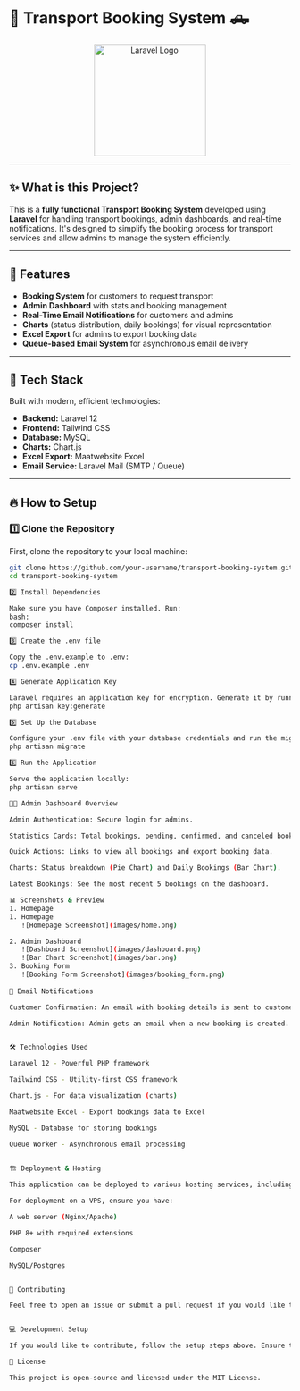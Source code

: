 # 🚚 **Transport Booking System** 🛻

<p align="center">
  <img src="https://raw.githubusercontent.com/laravel/art/master/logo-lockup/5%20SVG/2%20CMYK/1%20Full%20Color/laravel-logolockup-cmyk-red.svg" width="200" alt="Laravel Logo">
</p>

---

## ✨ **What is this Project?**

This is a **fully functional Transport Booking System** developed using **Laravel** for handling transport bookings, admin dashboards, and real-time notifications. It's designed to simplify the booking process for transport services and allow admins to manage the system efficiently.

---

## 📸 **Features**

- **Booking System** for customers to request transport
- **Admin Dashboard** with stats and booking management
- **Real-Time Email Notifications** for customers and admins
- **Charts** (status distribution, daily bookings) for visual representation
- **Excel Export** for admins to export booking data
- **Queue-based Email System** for asynchronous email delivery

---

## 🚀 **Tech Stack**
Built with modern, efficient technologies:

- **Backend:** Laravel 12
- **Frontend:** Tailwind CSS
- **Database:** MySQL
- **Charts:** Chart.js
- **Excel Export:** Maatwebsite Excel
- **Email Service:** Laravel Mail (SMTP / Queue)

---

## 🔥 **How to Setup**

### 1️⃣ **Clone the Repository**

First, clone the repository to your local machine:

```bash
git clone https://github.com/your-username/transport-booking-system.git
cd transport-booking-system

2️⃣ Install Dependencies

Make sure you have Composer installed. Run:
bash:
composer install

3️⃣ Create the .env file

Copy the .env.example to .env:
cp .env.example .env

4️⃣ Generate Application Key

Laravel requires an application key for encryption. Generate it by running:
php artisan key:generate

5️⃣ Set Up the Database

Configure your .env file with your database credentials and run the migrations:
php artisan migrate

6️⃣ Run the Application

Serve the application locally:
php artisan serve

👨‍💻 Admin Dashboard Overview

Admin Authentication: Secure login for admins.

Statistics Cards: Total bookings, pending, confirmed, and canceled bookings.

Quick Actions: Links to view all bookings and export booking data.

Charts: Status breakdown (Pie Chart) and Daily Bookings (Bar Chart).

Latest Bookings: See the most recent 5 bookings on the dashboard.

📊 Screenshots & Preview
1. Homepage
1. Homepage  
   ![Homepage Screenshot](images/home.png)

2. Admin Dashboard  
   ![Dashboard Screenshot](images/dashboard.png)  
   ![Bar Chart Screenshot](images/bar.png)
3. Booking Form  
   ![Booking Form Screenshot](images/booking_form.png)
   
📩 Email Notifications

Customer Confirmation: An email with booking details is sent to customers.

Admin Notification: Admin gets an email when a new booking is created.


🛠️ Technologies Used

Laravel 12 - Powerful PHP framework

Tailwind CSS - Utility-first CSS framework

Chart.js - For data visualization (charts)

Maatwebsite Excel - Export bookings data to Excel

MySQL - Database for storing bookings

Queue Worker - Asynchronous email processing
   

🏗️ Deployment & Hosting

This application can be deployed to various hosting services, including Heroku, DigitalOcean, or Railway. Make sure to configure your environment variables properly (such as database credentials, mail service settings, etc.) for production.

For deployment on a VPS, ensure you have:

A web server (Nginx/Apache)

PHP 8+ with required extensions

Composer

MySQL/Postgres


🤝 Contributing

Feel free to open an issue or submit a pull request if you would like to contribute!


💻 Development Setup

If you would like to contribute, follow the setup steps above. Ensure that you run the necessary tests and adhere to the coding standards of the project.

📝 License

This project is open-source and licensed under the MIT License.


